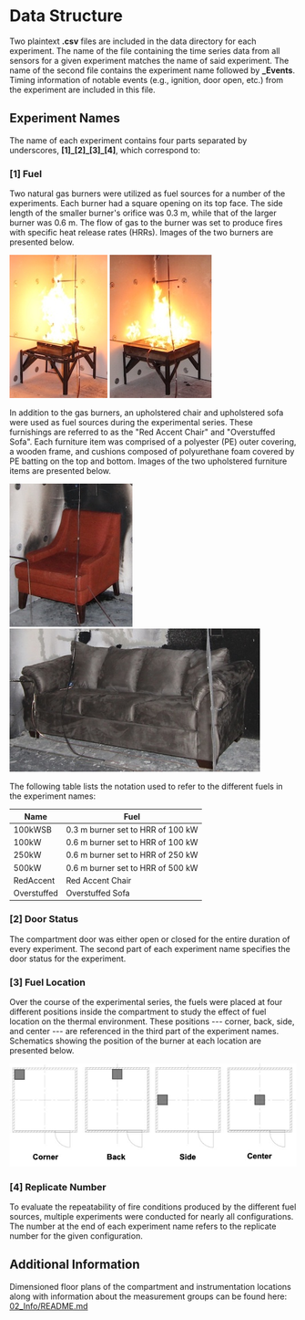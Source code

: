 # Data Structure

Two plaintext __.csv__ files are included in the data directory for each experiment. The name of the file containing the time series data from all sensors for a given experiment matches the name of said experiment. The name of the second file contains the experiment name followed by **_Events**. Timing information of notable events (e.g., ignition, door open, etc.) from the experiment are included in this file.

## Experiment Names

The name of each experiment contains four parts separated by underscores, **[1]\_[2]\_[3]\_[4]**, which correspond to:

### [1] Fuel
Two natural gas burners were utilized as fuel sources for a number of the experiments. Each burner had a square opening on its top face. The side length of the smaller burner's orifice was 0.3 m, while that of the larger burner was 0.6 m. The flow of gas to the burner was set to produce fires with specific heat release rates (HRRs). Images of the two burners are presented below.

![0_3Burner](_images_for_README/small_burner.jpg) ![0_6Burner](_images_for_README/burner.jpg)

In addition to the gas burners, an upholstered chair and upholstered sofa were used as fuel sources during the experimental series. These furnishings are referred to as the "Red Accent Chair" and "Overstuffed Sofa". Each furniture item was comprised of a polyester (PE) outer covering, a wooden frame, and cushions composed of polyurethane foam covered by PE batting on the top and bottom. Images of the two upholstered furniture items are presented below.

![Red_Accent_Chair](_images_for_README/red_accent_chair.jpg) ![Overstuffed_Sofa](_images_for_README/overstuffed_sofa.jpg)

The following table lists the notation used to refer to the different fuels in the experiment names:

| Name | Fuel |
|---------|-------------|
| 100kWSB | 0.3 m burner set to HRR of 100 kW |
| 100kW   | 0.6 m burner set to HRR of 100 kW |
| 250kW   | 0.6 m burner set to HRR of 250 kW |
| 500kW   | 0.6 m burner set to HRR of 500 kW |
| RedAccent | Red Accent Chair |
| Overstuffed | Overstuffed Sofa |

### [2] Door Status

The compartment door was either open or closed for the entire duration of every experiment. The second part of each experiment name specifies the door status for the experiment.

### [3] Fuel Location

Over the course of the experimental series, the fuels were placed at four different positions inside the compartment to study the effect of fuel location on the thermal environment. These positions --- corner, back, side, and center --- are referenced in the third part of the experiment names. Schematics showing the position of the burner at each location are presented below.

![fuel_locations](_images_for_README/fuel_locations.jpg)

### [4] Replicate Number

To evaluate the repeatability of fire conditions produced by the different fuel sources, multiple experiments were conducted for nearly all configurations. The number at the end of each experiment name refers to the replicate number for the given configuration.

## Additional Information

Dimensioned floor plans of the compartment and instrumentation locations along with information about the measurement groups can be found here: [02_Info/README.md](02_Info/README.md)